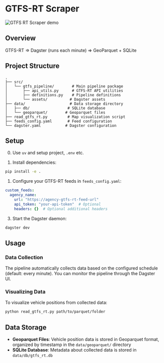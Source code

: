 # GTFS-RT Scraper

![GTFS RT Scraper demo](/demo.gif)



## Overview

GTFS-RT => Dagster (runs each minute) => GeoParquet + SQLite


## Project Structure

```
.
├── src/
│   └── gtfs_pipeline/        # Main pipeline package
│       ├── api_utils.py      # GTFS-RT API utilities
│       ├── definitions.py    # Pipeline definitions
│       └── assets/          # Dagster assets
├── data/                    # Data storage directory
│   ├── db/                 # SQLite database
│   └── geoparquet/        # Geoparquet files
├── read_gtfs_rt.py         # Map visualization script
├── feeds_config.yaml       # Feed configuration
└── dagster.yaml           # Dagster configuration
```

## Setup

0. Use `uv` and setup project, `.env` etc. 

1. Install dependencies:
```bash
pip install -e .
```

1. Configure your GTFS-RT feeds in `feeds_config.yaml`:
```yaml
custom_feeds:
  agency_name:
    url: "https://agency-gtfs-rt-feed-url"
    api_token: "your-api-token"  # Optional
    headers: {}  # Optional additional headers
```

3. Start the Dagster daemon:
```bash
dagster dev
```

## Usage

### Data Collection
The pipeline automatically collects data based on the configured schedule (default: every minute). You can monitor the pipeline through the Dagster UI.

### Visualizing Data
To visualize vehicle positions from collected data:

```bash
python read_gtfs_rt.py path/to/parquet/folder
```
## Data Storage

- **Geoparquet Files**: Vehicle position data is stored in Geoparquet format, organized by timestamp in the `data/geoparquet/` directory
- **SQLite Database**: Metadata about collected data is stored in `data/db/gtfs_rt.db`

